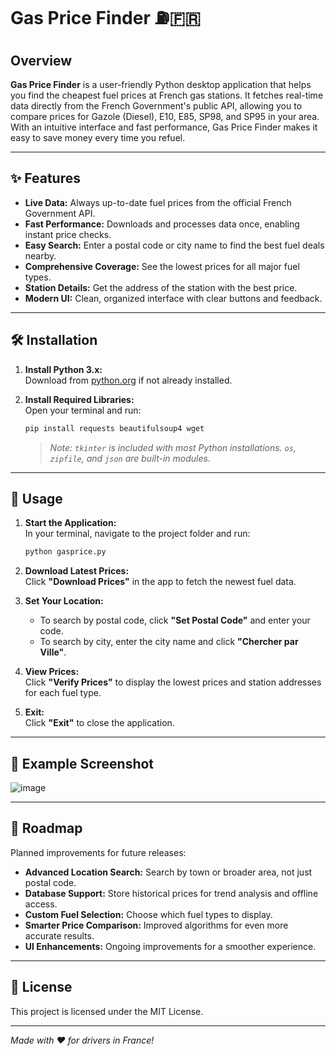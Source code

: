 # Gas Price Finder ⛽🇫🇷

## Overview

**Gas Price Finder** is a user-friendly Python desktop application that helps you find the cheapest fuel prices at French gas stations. It fetches real-time data directly from the French Government's public API, allowing you to compare prices for Gazole (Diesel), E10, E85, SP98, and SP95 in your area. With an intuitive interface and fast performance, Gas Price Finder makes it easy to save money every time you refuel.

---

## ✨ Features

- **Live Data:** Always up-to-date fuel prices from the official French Government API.
- **Fast Performance:** Downloads and processes data once, enabling instant price checks.
- **Easy Search:** Enter a postal code or city name to find the best fuel deals nearby.
- **Comprehensive Coverage:** See the lowest prices for all major fuel types.
- **Station Details:** Get the address of the station with the best price.
- **Modern UI:** Clean, organized interface with clear buttons and feedback.

---

## 🛠️ Installation

1. **Install Python 3.x:**  
   Download from [python.org](https://www.python.org/) if not already installed.

2. **Install Required Libraries:**  
   Open your terminal and run:
   ```bash
   pip install requests beautifulsoup4 wget
   ```
   > *Note: `tkinter` is included with most Python installations. `os`, `zipfile`, and `json` are built-in modules.*

---

## 🚀 Usage

1. **Start the Application:**  
   In your terminal, navigate to the project folder and run:
   ```bash
   python gasprice.py
   ```

2. **Download Latest Prices:**  
   Click **"Download Prices"** in the app to fetch the newest fuel data.

3. **Set Your Location:**  
   - To search by postal code, click **"Set Postal Code"** and enter your code.
   - To search by city, enter the city name and click **"Chercher par Ville"**.

4. **View Prices:**  
   Click **"Verify Prices"** to display the lowest prices and station addresses for each fuel type.

5. **Exit:**  
   Click **"Exit"** to close the application.

---

## 🧩 Example Screenshot

![image](https://github.com/user-attachments/assets/fd4fea0a-2269-43ee-8598-8caf5c2122df)


---

## 📝 Roadmap

Planned improvements for future releases:

- **Advanced Location Search:** Search by town or broader area, not just postal code.
- **Database Support:** Store historical prices for trend analysis and offline access.
- **Custom Fuel Selection:** Choose which fuel types to display.
- **Smarter Price Comparison:** Improved algorithms for even more accurate results.
- **UI Enhancements:** Ongoing improvements for a smoother experience.

---

## 📄 License

This project is licensed under the MIT License.

---

*Made with ❤️ for drivers in France!*
